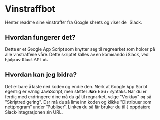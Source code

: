 # Vinstraffbot
Henter readme sine vinstraffer fra Google sheets og viser de i Slack.

## Hvordan fungerer det?
Dette er et Google App Script som knytter seg til regnearket som holder på alle vinstraffene våre. Dette skriptet kalles av en kommando i Slack, ved hjelp av Slack API-et.

## Hvordan kan jeg bidra?
Det er bare å laste ned koden og endre den. Merk at Google App Script egentlig er vanlig JavaScript, men støtter _**ikke**_ ES6+ syntaks. Når du er ferdig med endringene dine må du gå til regnarket, velge "Verktøy" og så "Skriptredigering". Der må du så lime inn koden og klikke "Distribuer som nettprogram" under "Publiser". Linken du så får bruker du til å oppdatere Slack-integrasjonen sin URL.
